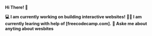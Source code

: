 **Hi There! 👋**

**💻 I am currently working on building interactive websites!**
**🧑‍💻 I am currently learing with help of [freecodecamp.com].**
**💬 Aske me about anyting about wesbites**

